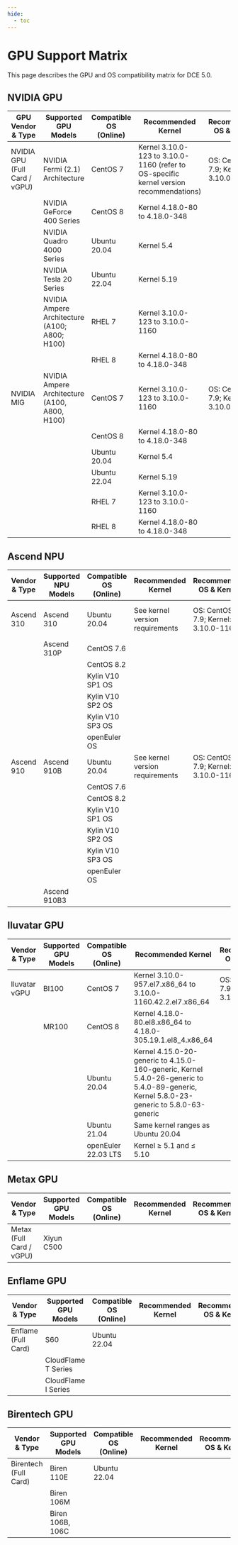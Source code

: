 ```yaml
---
hide:
  - toc
---
```


# GPU Support Matrix

This page describes the GPU and OS compatibility matrix for DCE 5.0.

## NVIDIA GPU

| GPU Vendor & Type | Supported GPU Models | Compatible OS (Online) | Recommended Kernel | Recommended OS & Kernel | Installation Guide |
| ------ | -------- | -------- | ------- | ------- | ------- |
| NVIDIA GPU (Full Card / vGPU) | NVIDIA Fermi (2.1) Architecture | CentOS 7 | Kernel 3.10.0-123 to 3.10.0-1160 (refer to OS-specific kernel version recommendations) | OS: CentOS 7.9; Kernel: 3.10.0-1160 | [Offline GPU Operator Installation](./nvidia/install_nvidia_driver_of_operator.md) |
| | NVIDIA GeForce 400 Series | CentOS 8 | Kernel 4.18.0-80 to 4.18.0-348 | | |
| | NVIDIA Quadro 4000 Series | Ubuntu 20.04 | Kernel 5.4 | | |
| | NVIDIA Tesla 20 Series | Ubuntu 22.04 | Kernel 5.19 | | |
| | NVIDIA Ampere Architecture (A100; A800; H100) | RHEL 7 | Kernel 3.10.0-123 to 3.10.0-1160 | | |
| | | RHEL 8 | Kernel 4.18.0-80 to 4.18.0-348 | | |
| NVIDIA MIG | NVIDIA Ampere Architecture (A100, A800, H100) | CentOS 7 | Kernel 3.10.0-123 to 3.10.0-1160 | OS: CentOS 7.9; Kernel: 3.10.0-1160 | [Offline GPU Operator Installation](./nvidia/mig/create_mig.md) |
| | | CentOS 8 | Kernel 4.18.0-80 to 4.18.0-348 | | |
| | | Ubuntu 20.04 | Kernel 5.4 | | |
| | | Ubuntu 22.04 | Kernel 5.19 | | |
| | | RHEL 7 | Kernel 3.10.0-123 to 3.10.0-1160 | | |
| | | RHEL 8 | Kernel 4.18.0-80 to 4.18.0-348 | | |

## Ascend NPU

| Vendor & Type | Supported NPU Models | Compatible OS (Online) | Recommended Kernel | Recommended OS & Kernel | Installation Guide |
| ----- | ----- | --------- | ------- | ------ | ------------- |
| Ascend 310 | Ascend 310 | Ubuntu 20.04 | See kernel version requirements | OS: CentOS 7.9; Kernel: 3.10.0-1160 | Coming soon (docs for 300 and 310P drivers) |
| | Ascend 310P | CentOS 7.6 | | | |
| | | CentOS 8.2 | | | |
| | | Kylin V10 SP1 OS | | | |
| | | Kylin V10 SP2 OS | | | |
| | | Kylin V10 SP3 OS | | | |
| | | openEuler OS | | | |
| Ascend 910 | Ascend 910B | Ubuntu 20.04 | See kernel version requirements | OS: CentOS 7.9; Kernel: 3.10.0-1160 | [910 Driver Documentation](./ascend/ascend_driver_install.md#npu_1) |
| | | CentOS 7.6 | | | |
| | | CentOS 8.2 | | | |
| | | Kylin V10 SP1 OS | | | |
| | | Kylin V10 SP2 OS | | | |
| | | Kylin V10 SP3 OS | | | |
| | | openEuler OS | | | |
| | Ascend 910B3 | | | | |

## Iluvatar GPU

| Vendor & Type | Supported GPU Models | Compatible OS (Online) | Recommended Kernel | Recommended OS & Kernel | Installation Guide |
| ----------- | ------ | --------- | ------ | -------- | ----- |
| Iluvatar vGPU | BI100 | CentOS 7 | Kernel 3.10.0-957.el7.x86_64 to 3.10.0-1160.42.2.el7.x86_64 | OS: CentOS 7.9; Kernel: 3.10.0-1160 | [User Guide](./Iluvatar_usage.md) |
| | MR100 | CentOS 8 | Kernel 4.18.0-80.el8.x86_64 to 4.18.0-305.19.1.el8_4.x86_64 | | |
| | | Ubuntu 20.04 | Kernel 4.15.0-20-generic to 4.15.0-160-generic, Kernel 5.4.0-26-generic to 5.4.0-89-generic, Kernel 5.8.0-23-generic to 5.8.0-63-generic | | |
| | | Ubuntu 21.04 | Same kernel ranges as Ubuntu 20.04 | | |
| | | openEuler 22.03 LTS | Kernel ≥ 5.1 and ≤ 5.10 | | |

## Metax GPU

| Vendor & Type | Supported GPU Models | Compatible OS (Online) | Recommended Kernel | Recommended OS & Kernel | Installation Guide |
| ------------- | ------------------ | ------- | ----- | ------- | -------- |
| Metax (Full Card / vGPU) | Xiyun C500 | | | | [Metax GPU Installation Guide](./metax/usemetax.md) |

## Enflame GPU

| Vendor & Type | Supported GPU Models | Compatible OS (Online) | Recommended Kernel | Recommended OS & Kernel | Installation Guide |
| ------- | --------- | ---------- | ---------- | -------- | ------- |
| Enflame (Full Card) | S60 | Ubuntu 22.04 | | | |
| |  CloudFlame T Series | | | | |
| |  CloudFlame I Series | | | | |

## Birentech GPU

| Vendor & Type | Supported GPU Models | Compatible OS (Online) | Recommended Kernel | Recommended OS & Kernel | Installation Guide |
| ----- | ------ | -------- | ------- | ------- | ------ |
| Birentech (Full Card) | Biren 110E | Ubuntu 22.04 | | | |
| | Biren 106M | | | | |
| | Biren 106B, 106C | | | | |
